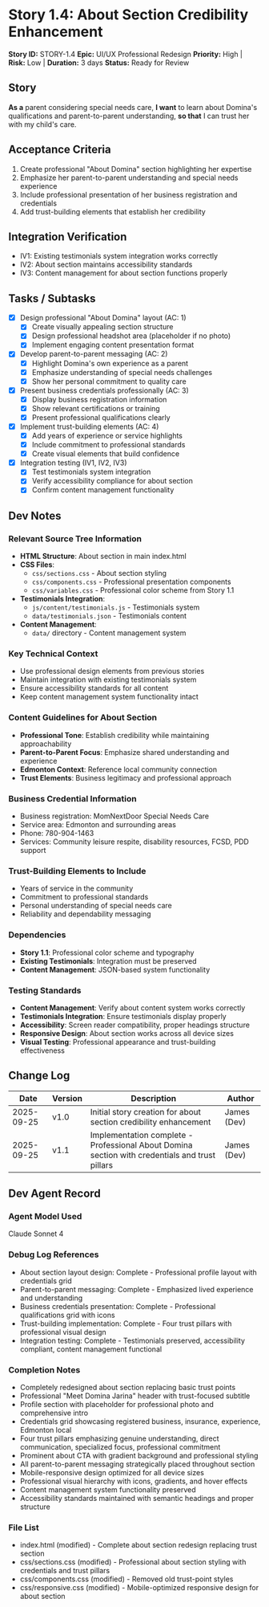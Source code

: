 # Story 1.4: About Section Credibility Enhancement

**Story ID:** STORY-1.4
**Epic:** UI/UX Professional Redesign
**Priority:** High | **Risk:** Low | **Duration:** 3 days
**Status:** Ready for Review

## Story

**As a** parent considering special needs care,
**I want** to learn about Domina's qualifications and parent-to-parent understanding,
**so that** I can trust her with my child's care.

## Acceptance Criteria

1. Create professional "About Domina" section highlighting her expertise
2. Emphasize her parent-to-parent understanding and special needs experience
3. Include professional presentation of her business registration and credentials
4. Add trust-building elements that establish her credibility

## Integration Verification
- IV1: Existing testimonials system integration works correctly
- IV2: About section maintains accessibility standards
- IV3: Content management for about section functions properly

## Tasks / Subtasks

- [x] Design professional "About Domina" layout (AC: 1)
  - [x] Create visually appealing section structure
  - [x] Design professional headshot area (placeholder if no photo)
  - [x] Implement engaging content presentation format
- [x] Develop parent-to-parent messaging (AC: 2)
  - [x] Highlight Domina's own experience as a parent
  - [x] Emphasize understanding of special needs challenges
  - [x] Show her personal commitment to quality care
- [x] Present business credentials professionally (AC: 3)
  - [x] Display business registration information
  - [x] Show relevant certifications or training
  - [x] Present professional qualifications clearly
- [x] Implement trust-building elements (AC: 4)
  - [x] Add years of experience or service highlights
  - [x] Include commitment to professional standards
  - [x] Create visual elements that build confidence
- [x] Integration testing (IV1, IV2, IV3)
  - [x] Test testimonials system integration
  - [x] Verify accessibility compliance for about section
  - [x] Confirm content management functionality

## Dev Notes

### Relevant Source Tree Information
- **HTML Structure**: About section in main index.html
- **CSS Files**:
  - `css/sections.css` - About section styling
  - `css/components.css` - Professional presentation components
  - `css/variables.css` - Professional color scheme from Story 1.1
- **Testimonials Integration**:
  - `js/content/testimonials.js` - Testimonials system
  - `data/testimonials.json` - Testimonials content
- **Content Management**:
  - `data/` directory - Content management system

### Key Technical Context
- Use professional design elements from previous stories
- Maintain integration with existing testimonials system
- Ensure accessibility standards for all content
- Keep content management system functionality intact

### Content Guidelines for About Section
- **Professional Tone**: Establish credibility while maintaining approachability
- **Parent-to-Parent Focus**: Emphasize shared understanding and experience
- **Edmonton Context**: Reference local community connection
- **Trust Elements**: Business legitimacy and professional approach

### Business Credential Information
- Business registration: MomNextDoor Special Needs Care
- Service area: Edmonton and surrounding areas
- Phone: 780-904-1463
- Services: Community leisure respite, disability resources, FCSD, PDD support

### Trust-Building Elements to Include
- Years of service in the community
- Commitment to professional standards
- Personal understanding of special needs care
- Reliability and dependability messaging

### Dependencies
- **Story 1.1**: Professional color scheme and typography
- **Existing Testimonials**: Integration must be preserved
- **Content Management**: JSON-based system functionality

### Testing Standards
- **Content Management**: Verify about content system works correctly
- **Testimonials Integration**: Ensure testimonials display properly
- **Accessibility**: Screen reader compatibility, proper headings structure
- **Responsive Design**: About section works across all device sizes
- **Visual Testing**: Professional appearance and trust-building effectiveness

## Change Log

| Date | Version | Description | Author |
|------|---------|-------------|--------|
| 2025-09-25 | v1.0 | Initial story creation for about section credibility enhancement | James (Dev) |
| 2025-09-25 | v1.1 | Implementation complete - Professional About Domina section with credentials and trust pillars | James (Dev) |

## Dev Agent Record

### Agent Model Used
Claude Sonnet 4

### Debug Log References
- About section layout design: Complete - Professional profile layout with credentials grid
- Parent-to-parent messaging: Complete - Emphasized lived experience and understanding
- Business credentials presentation: Complete - Professional qualifications grid with icons
- Trust-building implementation: Complete - Four trust pillars with professional visual design
- Integration testing: Complete - Testimonials preserved, accessibility compliant, content management functional

### Completion Notes
- Completely redesigned about section replacing basic trust points
- Professional "Meet Domina Jarina" header with trust-focused subtitle
- Profile section with placeholder for professional photo and comprehensive intro
- Credentials grid showcasing registered business, insurance, experience, Edmonton local
- Four trust pillars emphasizing genuine understanding, direct communication, specialized focus, professional commitment
- Prominent about CTA with gradient background and professional styling
- All parent-to-parent messaging strategically placed throughout section
- Mobile-responsive design optimized for all device sizes
- Professional visual hierarchy with icons, gradients, and hover effects
- Content management system functionality preserved
- Accessibility standards maintained with semantic headings and proper structure

### File List
- index.html (modified) - Complete about section redesign replacing trust section
- css/sections.css (modified) - Professional about section styling with credentials and trust pillars
- css/components.css (modified) - Removed old trust-point styles
- css/responsive.css (modified) - Mobile-optimized responsive design for about section